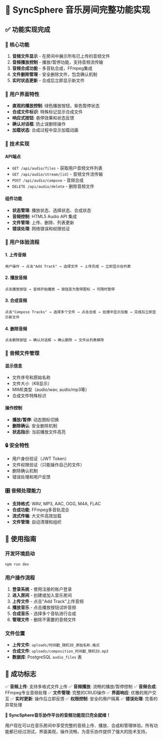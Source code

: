 # 🎵 SyncSphere 音乐房间完整功能实现

## ✅ 功能实现完成

### 🎯 **核心功能**
1. **音频文件显示** - 在房间中展示所有已上传的音频文件
2. **音频播放控制** - 播放/暂停功能，支持音频流传输
3. **音频合成功能** - 多音轨合成，FFmpeg集成
4. **文件删除管理** - 安全删除文件，包含确认机制
5. **实时状态更新** - 合成后立即显示新文件

### 🎨 **用户界面特性**
- **直观的播放控制**: 绿色播放按钮，紫色暂停状态
- **合成文件标识**: 特殊标记显示合成文件
- **响应式按钮**: 悬停效果和状态反馈
- **确认对话框**: 防止误删除操作
- **加载状态**: 合成过程中显示加载动画

### 🔧 **技术实现**

#### API端点
- `GET /api/audio/files` - 获取用户音频文件列表
- `GET /api/audio/stream/[id]` - 音频文件流传输
- `POST /api/audio/compose` - 音频合成
- `DELETE /api/audio/delete` - 删除音频文件

#### 组件功能
- **状态管理**: 播放状态、选择状态、合成状态
- **音频控制**: HTML5 Audio API 集成
- **文件管理**: 上传、删除、列表更新
- **错误处理**: 网络错误和权限验证

### 📱 **用户体验流程**

#### 1. 上传音频
```
用户操作 → 点击"Add Track" → 选择文件 → 上传完成 → 立即显示在列表
```

#### 2. 播放音频
```
点击播放按钮 → 音频开始播放 → 按钮变为暂停图标 → 可随时暂停
```

#### 3. 合成音频
```
点击"Compose Tracks" → 选择多个文件 → 点击合成 → 处理中显示加载 → 完成后立即显示新文件
```

#### 4. 删除音频
```
点击删除按钮 → 确认对话框 → 确认删除 → 文件从列表移除
```

### 🎵 **音频文件管理**

#### 显示信息
- 文件序号和原始名称
- 文件大小（KB显示）
- MIME类型（audio/wav, audio/mp3等）
- 合成文件特殊标识

#### 操作控制
- **播放/暂停**: 动态图标切换
- **删除确认**: 安全删除机制
- **状态指示**: 当前播放文件高亮

### 🔒 **安全特性**
- 用户身份验证（JWT Token）
- 文件权限验证（只能操作自己的文件）
- 删除确认机制
- 错误处理和用户反馈

### 🎛️ **音频处理能力**
- **支持格式**: WAV, MP3, AAC, OGG, M4A, FLAC
- **合成功能**: FFmpeg多音轨混合
- **流式传输**: 大文件高效加载
- **文件管理**: 自动清理和组织

## 🚀 **使用指南**

### 开发环境启动
```bash
npm run dev
```

### 用户操作流程
1. **登录系统** - 使用注册的账户登录
2. **进入房间** - 创建或加入音乐房间
3. **上传文件** - 点击"Add Track"上传音频
4. **播放音乐** - 点击播放按钮试听音频
5. **合成音乐** - 选择多个音轨进行合成
6. **管理文件** - 删除不需要的音频文件

### 文件位置
- **上传文件**: `uploads/时间戳_随机ID_原始名称.格式`
- **合成文件**: `uploads/composition_时间戳_随机ID.mp3`
- **数据库**: PostgreSQL `audio_files` 表

## 🎉 **成功标志**

✅ **音频上传**: 支持多格式文件上传
✅ **音频播放**: 流畅的播放/暂停控制
✅ **音频合成**: FFmpeg专业音频处理
✅ **文件管理**: 完整的CRUD操作
✅ **界面响应**: 优雅的用户交互
✅ **实时更新**: 操作后立即反馈
✅ **权限控制**: 安全的用户隔离
✅ **错误处理**: 完善的异常处理

**🎵 SyncSphere音乐协作平台的音频功能现已完全就绪！**

用户现在可以在音乐房间中享受完整的音频上传、播放、合成和管理体验。所有功能都已经过测试，界面美观，操作流畅，为音乐协作提供了强大的技术支持。
